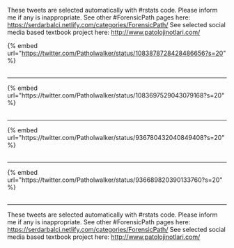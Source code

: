 

These tweets are selected automatically with #rstats code. Please inform me if any is inappropriate.
See other #ForensicPath pages here: https://serdarbalci.netlify.com/categories/ForensicPath/ 
See selected social media based textbook project here: http://www.patolojinotlari.com/

{% embed url="https://twitter.com/Patholwalker/status/1083878728428486656?s=20" %}<br>
<br>
<hr>
{% embed url="https://twitter.com/Patholwalker/status/1083697529043079168?s=20" %}<br>
<br>
<hr>
{% embed url="https://twitter.com/Patholwalker/status/936780432040849408?s=20" %}<br>
<br>
<hr>
{% embed url="https://twitter.com/Patholwalker/status/936689820390133760?s=20" %}<br>
<br>
<hr>


These tweets are selected automatically with #rstats code. Please inform me if any is inappropriate.
See other #ForensicPath pages here: https://serdarbalci.netlify.com/categories/ForensicPath/ 
See selected social media based textbook project here: http://www.patolojinotlari.com/
